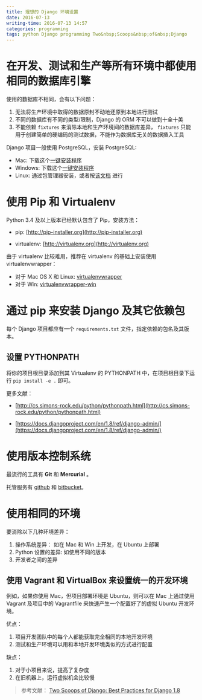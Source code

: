```yaml
---
title: 理想的 Django 环境设置
date: 2016-07-13
writing-time: 2016-07-13 14:57
categories: programming
tags: python Django programming Two&nbsp;Scoops&nbsp;of&nbsp;Django
---
```


# 在开发、测试和生产等所有环境中都使用相同的数据库引擎

使用的数据库不相同，会有以下问题：

1. 无法将生产环境中取得的数据原封不动地还原到本地进行测试
2. 不同的数据库有不同的类型/限制，Django 的 ORM 不可以做到十全十美
3. 不能依赖 `fixtures` 来消除本地和生产环境间的数据库差异， `fixtures` 只能用于创建简单的硬编码的测试数据，不能作为数据库无关的数据插入工具

Django 项目一般使用 PostgreSQL，安装 PostgreSQL:

+ Mac: 下载这个[一键安装程序](http://postgresapp.com)
+ Windows: 下载这个[一键安装程序](http://postgresql.org/download/windows/)
+ Linux: 通过包管理器安装，或者按[该文档](http://postgresql.org/download/linux/) 进行

# 使用 Pip 和 Virtualenv

Python 3.4 及以上版本已经默认包含了 Pip，安装方法：

+ pip: [http://pip-installer.org](http://pip-installer.org)

+ virtualenv: [http://virtualenv.org](http://virtualenv.org)

由于 virtualenv 比较难用，推荐在 virtualenv 的基础上安装使用 virtualenvwrapper：

+ 对于 Mac OS X 和 Linux: [virtualenvwrapper](http://virtualenvwrapper.rtfd.org)
+ 对于 Win: [virtualenvwrapper-win](https://pypi.python.org/pypi/virtualenvwrapper-win)

# 通过 pip 来安装 Django 及其它依赖包

每个 Django 项目都应有一个 `requirements.txt` 文件，指定依赖的包名及其版本。

## 设置 PYTHONPATH

将你的项目根目录添加到其 Virtualenv 的 PYTHONPATH 中，在项目根目录下运行 `pip install -e .` 即可。

更多文献：

+ [http://cs.simons-rock.edu/python/pythonpath.html](http://cs.simons-rock.edu/python/pythonpath.html)

+ [https://docs.djangoproject.com/en/1.8/ref/django-admin/](https://docs.djangoproject.com/en/1.8/ref/django-admin/)


# 使用版本控制系统

最流行的工具有 **Git** 和 **Mercurial** 。

托管服务有 [github](https://github.com) 和 [bitbucket](https://bitbucket.org)。

# 使用相同的环境

要消除以下几种环境差异：

1. 操作系统差异： 如在 Mac 和 Win 上开发，在 Ubuntu 上部署
2. Python 设置的差异: 如使用不同的版本
3. 开发者之间的差异

## 使用 Vagrant 和 VirtualBox 来设置统一的开发环境

例如，如果你使用 Mac，但项目部署环境是 Ubuntu，则可以在 Mac 上通过使用 Vagrant 及项目中的 Vagrantfile 来快速产生一个配置好了的虚拟 Ubuntu 开发环境。

优点：
1. 项目开发团队中的每个人都能获取完全相同的本地开发环境
2. 测试和生产环境可以用和本地开发环境类似的方式进行配置

缺点：
1. 对于小项目来说，提高了复杂度
2. 在旧机器上，运行虚拟机会比较慢


> 参考文献： [Two Scoops of Django: Best Practices for Django 1.8](https://www.amazon.com/Two-Scoops-Django-Best-Practices/dp/0981467342/)
